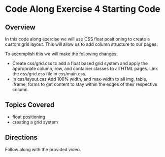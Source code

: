 # Code Along Exercise 4 Starting Code

## Overview

In this code along exercise we will use CSS float positioning to create a custom grid layout. This will allow us to add column structure to our pages.

To accomplish this we will make the following changes:

 - Create css/grid.css to add a float based grid system and apply the appropriate column, row, and container classes to all HTML pages. Link the css/grid.css file in css/main.css.
 - In css/layout.css Add 100% width, and max-width to all img, table, iframe, forms to get content to stay within the edges of their respective column.

## Topics Covered

 - float positioning
 - creating a grid system

## Directions

Follow along with the provided video.
